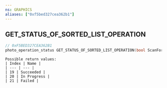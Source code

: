 ```yaml
---
ns: GRAPHICS
aliases: ["0xf5bed327cea362b1"]
---
```

## GET_STATUS_OF_SORTED_LIST_OPERATION

```c
// 0xF5BED327CEA362B1
photo_operation_status GET_STATUS_OF_SORTED_LIST_OPERATION(bool ScanForSaving);
```

```
Possible return values:
| Index | Name |
| --- | --- |
| 19 | Succeeded |
| 20 | In Progress |
| 21 | Failed |
```
